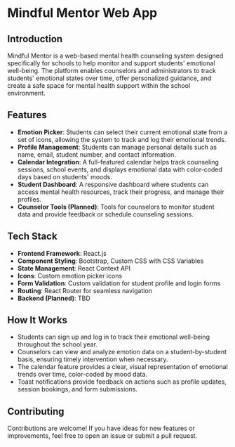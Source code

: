 # Mindful Mentor Web App

## Introduction

Mindful Mentor is a web-based mental health counseling system designed specifically for schools to help monitor and support students' emotional well-being. The platform enables counselors and administrators to track students' emotional states over time, offer personalized guidance, and create a safe space for mental health support within the school environment.

## Features

- **Emotion Picker**: Students can select their current emotional state from a set of icons, allowing the system to track and log their emotional trends.
- **Profile Management**: Students can manage personal details such as name, email, student number, and contact information.
- **Calendar Integration**: A full-featured calendar helps track counseling sessions, school events, and displays emotional data with color-coded days based on students' moods.
- **Student Dashboard**: A responsive dashboard where students can access mental health resources, track their progress, and manage their profiles.
- **Counselor Tools (Planned)**: Tools for counselors to monitor student data and provide feedback or schedule counseling sessions.

## Tech Stack

- **Frontend Framework**: React.js
- **Component Styling**: Bootstrap, Custom CSS with CSS Variables
- **State Management**: React Context API
- **Icons**: Custom emotion picker icons
- **Form Validation**: Custom validation for student profile and login forms
- **Routing**: React Router for seamless navigation
- **Backend (Planned)**: TBD

## How It Works

- Students can sign up and log in to track their emotional well-being throughout the school year.
- Counselors can view and analyze emotion data on a student-by-student basis, ensuring timely intervention when necessary.
- The calendar feature provides a clear, visual representation of emotional trends over time, color-coded by mood data.
- Toast notifications provide feedback on actions such as profile updates, session bookings, and form submissions.

## Contributing

Contributions are welcome! If you have ideas for new features or improvements, feel free to open an issue or submit a pull request.
